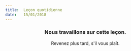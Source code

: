 ```yaml
---
title:  Leçon quotidienne
date:   15/01/2018
---
```


### <center>Nous travaillons sur cette leçon.</center>
<center>Revenez plus tard, s'il vous plaît.</center>